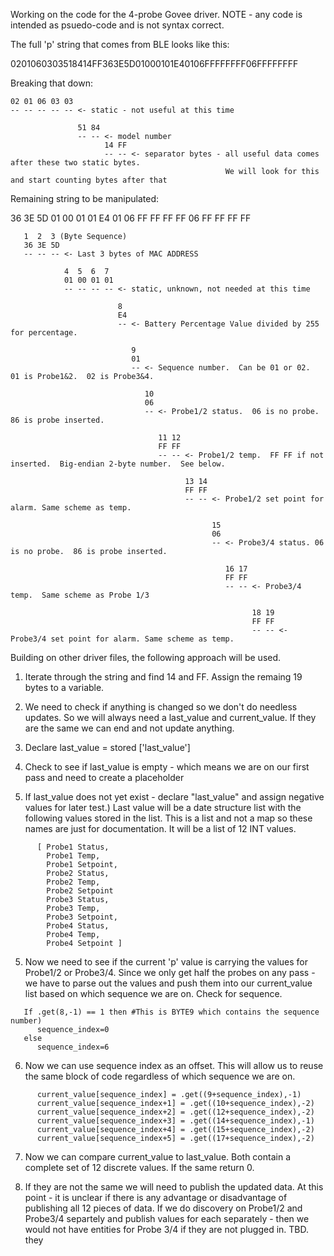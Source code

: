 Working on the code for the 4-probe Govee driver.  NOTE - any code is intended as psuedo-code and is not syntax correct.

The full 'p' string that comes from BLE looks like this:

0201060303518414FF363E5D01000101E40106FFFFFFFF06FFFFFFFF

Breaking that down:

```
02 01 06 03 03
-- -- -- -- -- <- static - not useful at this time

               51 84
               -- -- <- model number
                     14 FF
                     -- -- <- separator bytes - all useful data comes after these two static bytes. 
                                                We will look for this and start counting bytes after that
```

Remaining string to be manipulated:

   36 3E 5D 01 00 01 01 E4 01 06 FF FF FF FF 06 FF FF FF FF

```
   1  2  3 (Byte Sequence)
   36 3E 5D
   -- -- -- <- Last 3 bytes of MAC ADDRESS

            4  5  6  7     
            01 00 01 01 
            -- -- -- -- <- static, unknown, not needed at this time
            
                        8
                        E4
                        -- <- Battery Percentage Value divided by 255 for percentage.

                           9
                           01
                           -- <- Sequence number.  Can be 01 or 02.  01 is Probe1&2.  02 is Probe3&4.

                              10  
                              06
                              -- <- Probe1/2 status.  06 is no probe.  86 is probe inserted.

                                 11 12  
                                 FF FF
                                 -- -- <- Probe1/2 temp.  FF FF if not inserted.  Big-endian 2-byte number.  See below.

                                       13 14  
                                       FF FF
                                       -- -- <- Probe1/2 set point for alarm. Same scheme as temp.

                                             15
                                             06
                                             -- <- Probe3/4 status. 06 is no probe.  86 is probe inserted.
                                             
                                                16 17  
                                                FF FF
                                                -- -- <- Probe3/4 temp.  Same scheme as Probe 1/3

                                                      18 19  
                                                      FF FF
                                                      -- -- <- Probe3/4 set point for alarm. Same scheme as temp.
```


Building on other driver files, the following approach will be used.

1) Iterate through the string and find 14 and FF.  Assign the remaing 19 bytes to a variable.

2) We need to check if anything is changed so we don't do needless updates.  So we will always need a last_value and current_value. If
they are the same we can end and not update anything.

3) Declare last_value = stored ['last_value']

4) Check to see if last_value is empty - which means we are on our first pass and need to create a placeholder

5) If last_value does not yet exist - declare "last_value" and assign negative values for later test.)
    Last value will be a date structure list with the following values stored in the list.  This is a list and not a map
    so these names are just for documentation.  It will be a list of 12 INT values.
```
      [ Probe1 Status,
        Probe1 Temp,
        Probe1 Setpoint,
        Probe2 Status,
        Probe2 Temp,
        Probe2 Setpoint
        Probe3 Status,
        Probe3 Temp,
        Probe3 Setpoint,
        Probe4 Status,
        Probe4 Temp,
        Probe4 Setpoint ]
```     

5) Now we need to see if the current 'p' value is carrying the values for Probe1/2 or Probe3/4.  Since we only get half the probes on any pass - we
  have to parse out the values and push them into our current_value list based on which sequence we are on.  Check for sequence.

```
   If .get(8,-1) == 1 then #This is BYTE9 which contains the sequence number)
      sequence_index=0
   else
      sequence_index=6
```

6) Now we can use sequence index as an offset.  This will allow us to reuse the same block of code regardless of which sequence we are on.
```
      current_value[sequence_index] = .get((9+sequence_index),-1)
      current_value[sequence_index+1] = .get((10+sequence_index),-2)
      current_value[sequence_index+2] = .get((12+sequence_index),-2)
      current_value[sequence_index+3] = .get((14+sequence_index),-1)
      current_value[sequence_index+4] = .get((15+sequence_index),-2)
      current_value[sequence_index+5] = .get((17+sequence_index),-2)
```

7) Now we can compare current_value to last_value.  Both contain a complete set of 12 discrete values.  If the same return 0.

8) If they are not the same we will need to publish the updated data.  At this point - it is unclear if there is any advantage or disadvantage of publishing
all 12 pieces of data.  If we do discovery on Probe1/2 and Probe3/4 separtely and publish values for each separately - then we would not have entities for 
Probe 3/4 if they are not plugged in.  TBD.
they 
